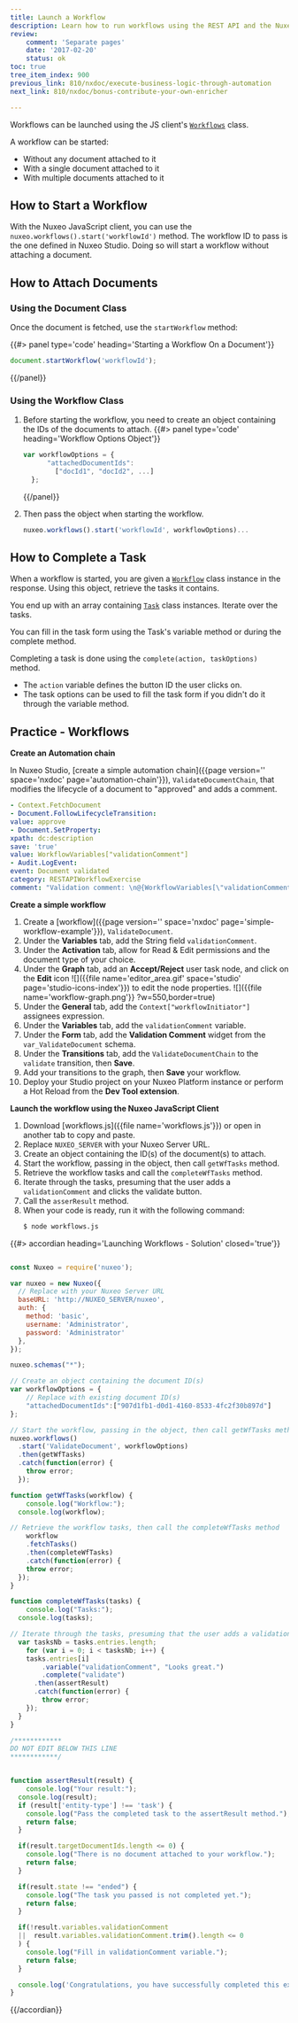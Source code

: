 ```yaml
---
title: Launch a Workflow
description: Learn how to run workflows using the REST API and the Nuxeo JavaScript Client.
review:
    comment: 'Separate pages'
    date: '2017-02-20'
    status: ok
toc: true
tree_item_index: 900
previous_link: 810/nxdoc/execute-business-logic-through-automation
next_link: 810/nxdoc/bonus-contribute-your-own-enricher

---
```


Workflows can be launched using the JS client's [`Workflows`](https://nuxeo.github.io/nuxeo-js-client/latest/Workflows.html) class.

A workflow can be started:

*   Without any document attached to it
*   With a single document attached to it
*   With multiple documents attached to it

## How to Start a Workflow

With the Nuxeo JavaScript client, you can use the `nuxeo.workflows().start('workflowId')` method. The workflow ID to pass is the one defined in Nuxeo Studio. Doing so will start a workflow without attaching a document.

## How to Attach Documents

### Using the Document Class

Once the document is fetched, use the `startWorkflow` method:

{{#> panel type='code' heading='Starting a Workflow On a Document'}}

```javascript
document.startWorkflow('workflowId');
```

{{/panel}}

### Using the Workflow Class

1. Before starting the workflow, you need to create an object containing the IDs of the documents to attach.
    {{#> panel type='code' heading='Workflow Options Object'}}

    ```javascript
    var workflowOptions = {
          "attachedDocumentIds":
            ["docId1", "docId2", ...]
      };
    ```

    {{/panel}}
2. Then pass the object when starting the workflow.
    ```javascript
    nuxeo.workflows().start('workflowId', workflowOptions)...
    ```

## How to Complete a Task

When a workflow is started, you are given a [`Workflow`](https://nuxeo.github.io/nuxeo-js-client/latest/Workflow.html) class instance in the response. Using this object, retrieve the tasks it contains.

You end up with an array containing [`Task`](https://nuxeo.github.io/nuxeo-js-client/latest/Task.html) class instances. Iterate over the tasks.

You can fill in the task form using the Task's variable method or during the complete method.

Completing a task is done using the `complete(action, taskOptions)` method.
  *   The `action` variable defines the button ID the user clicks on.
  *   The task options can be used to fill the task form if you didn't do it through the variable method.

## Practice - Workflows

**Create an Automation chain**

In Nuxeo Studio, [create a simple automation chain]({{page version='' space='nxdoc' page='automation-chain'}}), `ValidateDocumentChain`, that modifies the lifecycle of a document to "approved" and adds a comment.

```yaml
- Context.FetchDocument
- Document.FollowLifecycleTransition:
value: approve
- Document.SetProperty:
xpath: dc:description
save: 'true'
value: WorkflowVariables["validationComment"]
- Audit.LogEvent:
event: Document validated
category: RESTAPIWorkflowExercise
comment: "Validation comment: \n@{WorkflowVariables[\"validationComment\"]}"
```

**Create a simple workflow**

1.  Create a [workflow]({{page version='' space='nxdoc' page='simple-workflow-example'}}), `ValidateDocument`.
2.  Under the **Variables** tab, add the String field `validationComment`.
4.  Under the **Activation** tab, allow for Read & Edit permissions and the document type of your choice.
5.  Under the **Graph** tab, add an **Accept/Reject** user task node, and click on the **Edit** icon ![]({{file name='editor_area.gif' space='studio' page='studio-icons-index'}}) to edit the node properties.
    ![]({{file name='workflow-graph.png'}} ?w=550,border=true)
6.  Under the **General** tab, add the `Context["workflowInitiator"]` assignees expression.
7.  Under the **Variables** tab, add the `validationComment` variable.
8.  Under the **Form** tab, add the **Validation Comment** widget from the `var_ValidateDocument` schema.
9.  Under the **Transitions** tab, add the `ValidateDocumentChain` to the `validate` transition, then **Save**.
10. Add your transitions to the graph, then **Save** your workflow.
11. Deploy your Studio project on your Nuxeo Platform instance or perform a Hot Reload from the **Dev Tool extension**.

**Launch the workflow using the Nuxeo JavaScript Client**

1. Download [workflows.js]({{file name='workflows.js'}}) or open in another tab to copy and paste.
2. Replace `NUXEO_SERVER` with your Nuxeo Server URL.
3. Create an object containing the ID(s) of the document(s) to attach.
4. Start the workflow, passing in the object, then call `getWfTasks` method.
5. Retrieve the workflow tasks and call the `completeWfTasks` method.
6. Iterate through the tasks, presuming that the user adds a `validationComment` and clicks the validate button.
7. Call the `asserResult` method.
8. When your code is ready, run it with the following command:
    ```bash
    $ node workflows.js
    ```

{{#> accordian heading='Launching Workflows - Solution' closed='true'}}

```javascript

const Nuxeo = require('nuxeo');

var nuxeo = new Nuxeo({
  // Replace with your Nuxeo Server URL
  baseURL: 'http://NUXEO_SERVER/nuxeo',
  auth: {
    method: 'basic',
    username: 'Administrator',
    password: 'Administrator'
  },
});

nuxeo.schemas("*");

// Create an object containing the document ID(s)
var workflowOptions = {
    // Replace with existing document ID(s)
  	"attachedDocumentIds":["907d1fb1-d0d1-4160-8533-4fc2f30b897d"]
};

// Start the workflow, passing in the object, then call getWfTasks method
nuxeo.workflows()
  .start('ValidateDocument', workflowOptions)
  .then(getWfTasks)
  .catch(function(error) {
    throw error;
  });

function getWfTasks(workflow) {
	console.log("Workflow:");
  console.log(workflow);

// Retrieve the workflow tasks, then call the completeWfTasks method
	workflow
  	.fetchTasks()
    .then(completeWfTasks)
    .catch(function(error) {
    throw error;
  });
}

function completeWfTasks(tasks) {
	console.log("Tasks:");
  console.log(tasks);

// Iterate through the tasks, presuming that the user adds a validationComment  and clicks the validate button
  var tasksNb = tasks.entries.length;
	for (var i = 0; i < tasksNb; i++) {
    tasks.entries[i]
    	.variable("validationComment", "Looks great.")
    	.complete("validate")
      .then(assertResult)
      .catch(function(error) {
    	throw error;
  	});
  }
}

/************
DO NOT EDIT BELOW THIS LINE
************/


function assertResult(result) {
	console.log("Your result:");
  console.log(result);
  if (result['entity-type'] !== 'task') {
    console.log("Pass the completed task to the assertResult method.");
    return false;
  }

  if(result.targetDocumentIds.length <= 0) {
    console.log("There is no document attached to your workflow.");
    return false;
  }

  if(result.state !== "ended") {
    console.log("The task you passed is not completed yet.");
    return false;
  }

  if(!result.variables.validationComment
  ||  result.variables.validationComment.trim().length <= 0
  ) {
    console.log("Fill in validationComment variable.");
    return false;
  }

  console.log('Congratulations, you have successfully completed this exercise.');
}

```

{{/accordian}}
